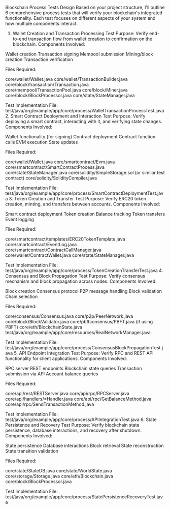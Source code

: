 Blockchain Process Tests Design
Based on your project structure, I'll outline 6 comprehensive process tests that will verify your blockchain's integrated functionality. Each test focuses on different aspects of your system and how multiple components interact.
1. Wallet Creation and Transaction Processing Test
Purpose: Verify end-to-end transaction flow from wallet creation to confirmation on the blockchain.
Components Involved:

Wallet creation
Transaction signing
Mempool submission
Mining/block creation
Transaction verification

Files Required:

core/wallet/Wallet.java
core/wallet/TransactionBuilder.java
core/block/transaction/Transaction.java
core/mempool/TransactionPool.java
core/block/Miner.java
core/block/BlockProcessor.java
core/state/StateManager.java

Test Implementation File: test/java/org/example/app/core/process/WalletTransactionProcessTest.java
2. Smart Contract Deployment and Interaction Test
Purpose: Verify deploying a smart contract, interacting with it, and verifying state changes.
Components Involved:

Wallet functionality (for signing)
Contract deployment
Contract function calls
EVM execution
State updates

Files Required:

core/wallet/Wallet.java
core/smartcontract/Evm.java
core/smartcontract/SmartContractProcess.java
core/state/StateManager.java
core/solidity/SimpleStorage.sol (or similar test contract)
core/solidity/SolidityCompiler.java

Test Implementation File: test/java/org/example/app/core/process/SmartContractDeploymentTest.java
3. Token Creation and Transfer Test
Purpose: Verify ERC20 token creation, minting, and transfers between accounts.
Components Involved:

Smart contract deployment
Token creation
Balance tracking
Token transfers
Event logging

Files Required:

core/smartcontract/templates/ERC20TokenTemplate.java
core/smartcontract/EventLog.java
core/smartcontract/ContractCallManager.java
core/wallet/ContractWallet.java
core/state/StateManager.java

Test Implementation File: test/java/org/example/app/core/process/TokenCreationTransferTest.java
4. Consensus and Block Propagation Test
Purpose: Verify consensus mechanism and block propagation across nodes.
Components Involved:

Block creation
Consensus protocol
P2P message handling
Block validation
Chain selection

Files Required:

core/consensus/Consensus.java
core/p2p/PeerNetwork.java
core/block/BlockValidator.java
core/pbftconsensus/PBFT.java (if using PBFT)
core/eth/BlockchainState.java
test/java/org/example/app/core/resources/RealNetworkManager.java

Test Implementation File: test/java/org/example/app/core/process/ConsensusBlockPropagationTest.java
5. API Endpoint Integration Test
Purpose: Verify RPC and REST API functionality for client applications.
Components Involved:

RPC server
REST endpoints
Blockchain state queries
Transaction submission via API
Account balance queries

Files Required:

core/api/rest/RESTServer.java
core/api/rpc/RPCServer.java
core/api/handlers/*Handler.java
core/api/rpc/GetBalanceMethod.java
core/api/rpc/SendTransactionMethod.java

Test Implementation File: test/java/org/example/app/core/process/APIIntegrationTest.java
6. State Persistence and Recovery Test
Purpose: Verify blockchain state persistence, database interactions, and recovery after shutdown.
Components Involved:

State persistence
Database interactions
Block retrieval
State reconstruction
State transition validation

Files Required:

core/state/StateDB.java
core/state/WorldState.java
core/storage/Storage.java
core/eth/Blockchain.java
core/block/BlockProcessor.java

Test Implementation File: test/java/org/example/app/core/process/StatePersistenceRecoveryTest.java

